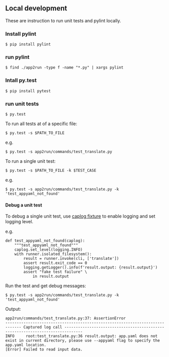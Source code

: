 ## Local development
These are instruction to run unit tests and pylint locally.

### Install pylint

```
$ pip install pylint
```

### run pylint
```
$ find ./app2run -type f -name "*.py" | xargs pylint
```

### Intall py.test

```
$ pip install pytest
```

### run unit tests

```
$ py.test
```

To run all tests at of a specific file:

```
$ py.test -s $PATH_TO_FILE
```
e.g.
```
$ py.test -s app2run/commands/test_translate.py
```

To run a single unit test:

```
$ py.test -s $PATH_TO_FILE -k $TEST_CASE
```
e.g.
```
$ py.test -s app2run/commands/test_translate.py -k 'test_appyaml_not_found'
```

#### Debug a unit test
To debug a single unit test, use [caplog fixture](https://docs.pytest.org/en/7.1.x/how-to/logging.html#caplog-fixture) to enable logging and set logging level.

e.g.

```
def test_appyaml_not_found(caplog):
    """test_appyaml_not_found"""
    caplog.set_level(logging.INFO)
    with runner.isolated_filesystem():
        result = runner.invoke(cli, ['translate'])
        assert result.exit_code == 0
        logging.getLogger().info(f'result.output: {result.output}')
        assert "fake test failure" \
            in result.output
```

Run the test and get debug messages:

```
$ py.test -s app2run/commands/test_translate.py -k 'test_appyaml_not_found'
```
Output:
```
app2run/commands/test_translate.py:37: AssertionError
----------------------------------------------------------------------------- Captured log call ------------------------------------------------------------------------------
INFO     root:test_translate.py:36 result.output: app.yaml does not exist in current directory, please use --appyaml flag to specify the app.yaml location.
[Error] Failed to read input data.
```

